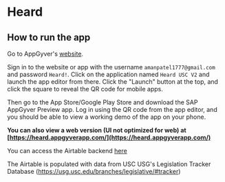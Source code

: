 # Heard

## How to run the app

Go to AppGyver's [website](https://www.appgyver.com/).

Sign in to the website or app with the username `amanpatel1777@gmail.com` and password `Heard!`. Click on the application named `Heard USC V2` and launch the app editor from there. Click the "Launch" button at the top, and click the square to reveal the QR code for mobile apps.

Then go to the App Store/Google Play Store and download the SAP AppGyver Preview app. Log in using the QR code from the app editor, and you should be able to view a working demo of the app on your phone.

**You can also view a web version (UI not optimized for web) at [https://heard.appgyverapp.com/](https://heard.appgyverapp.com/)**

You can access the Airtable backend [here](https://airtable.com/invite/l?inviteId=invv0p7TfoclpBBcs&inviteToken=464dc8bb81aa646d23c06e858cc02584c72896fd76d4847b92f196a86daa774c&utm_source=email)

The Airtable is populated with data from USC USG's Legislation Tracker Database (https://usg.usc.edu/branches/legislative/#tracker)

